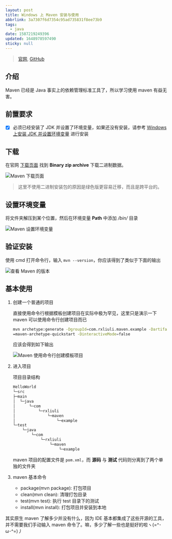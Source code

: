 ```yaml
---
layout: post
title: Windows 上 Maven 安装与使用
abbrlink: 3a7307f6d7354c95ad735831f8ee73b9
tags:
  - java
date: 1587219249396
updated: 1648978597490
sticky: null
---
```


> [官网](https://maven.apache.org), [GitHub](https://github.com/apache/maven)

## 介绍

Maven 已经是 Java 事实上的依赖管理标准工具了，所以学习使用 maven 有益无害。

## 前置要求

- [x] 必须已经安装了 JDK 并设置了环境变量，如果还没有安装，请参考 [Windows 上安装 JDK 并设置环境变量](/p/7fefb689b04840dc92ff85a703128115) 进行安装

## 下载

在官网 [下载页面](https://maven.apache.org/download.cgi) 找到 **Binary zip archive** 下载二进制数据。

![Maven 下载页面](https://img.rxliuli.com/20181109124211.png)

> 这里不使用二进制安装包的原因是绿色版更容易迁移，而且是跨平台的。

## 设置环境变量

将文件夹解压到某个位置，然后在环境变量 **Path** 中添加 _/bin/_ 目录

![Maven 设置环境变量](https://img.rxliuli.com/20181109124557.png)

## 验证安装

使用 cmd 打开命令行，输入 `mvn --version`，你应该得到了类似于下面的输出

![查看 Maven 的版本](https://img.rxliuli.com/20181109124924.png)

## 基本使用

1. 创建一个普通的项目

   直接使用命令行根据模板创建项目在实际中极为罕见，这里只是演示一下 maven 可以使用命令行创建项目而已

   ```sh
   mvn archetype:generate -DgroupId=com.rxliuli.maven.example -DartifactId=HelloWorld -DarchetypeArtifactId
   =maven-archetype-quickstart -DinteractiveMode=false
   ```

   应该会得到如下输出

   ![Maven 使用命令行创建模板项目](https://img.rxliuli.com/20181109130243.png)

2. 进入项目

   项目目录结构

   ```sh
   HelloWorld
   └─src
   ├─main
   │  └─java
   │      └─com
   │          └─rxliuli
   │              └─maven
   │                  └─example
   └─test
       └─java
           └─com
               └─rxliuli
                   └─maven
                       └─example
   ```

   maven 项目的配置文件是 `pom.xml`，而 **源码** 与 **测试** 代码则分离到了两个单独的文件夹

3. maven 基本命令
   - package(mvn package): 打包项目
   - clean(mvn clean): 清理打包目录
   - test(mvn test): 执行 test 目录下的测试
   - install(mvn install): 打包项目并安装到本地

其实原生 maven 了解多少并没有什么，因为 IDE 基本都集成了这些开源的工具，并不需要我们手动输入 maven 命令了。嘛，多少了解一些也是挺好的啦ヽ(=^･ω･^=)丿
